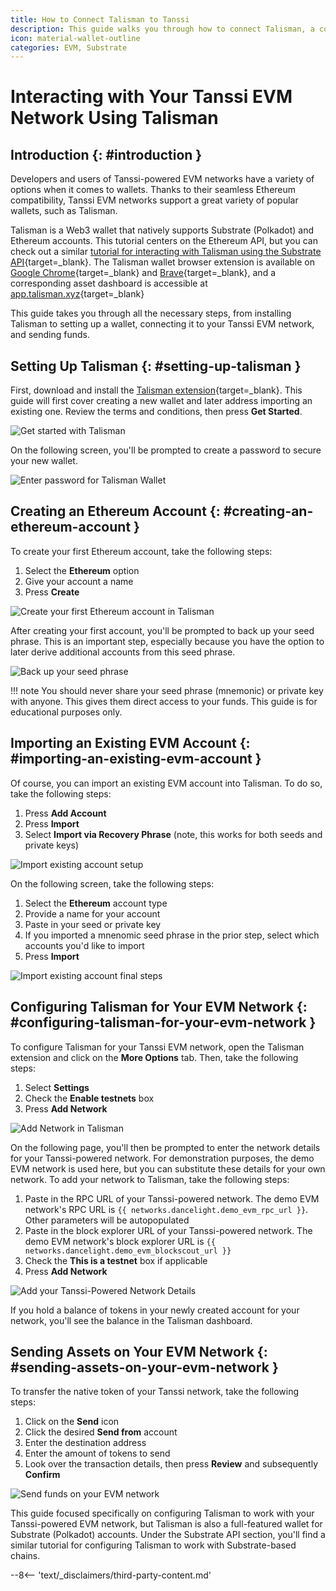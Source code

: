 ```yaml
---
title: How to Connect Talisman to Tanssi
description: This guide walks you through how to connect Talisman, a comprehensive Polkadot, Substrate, and Ethereum wallet, to your Tanssi-powered EVM-compatible network.
icon: material-wallet-outline
categories: EVM, Substrate
---
```


# Interacting with Your Tanssi EVM Network Using Talisman

## Introduction {: #introduction }

Developers and users of Tanssi-powered EVM networks have a variety of options when it comes to wallets. Thanks to their seamless Ethereum compatibility, Tanssi EVM networks support a great variety of popular wallets, such as Talisman.

Talisman is a Web3 wallet that natively supports Substrate (Polkadot) and Ethereum accounts. This tutorial centers on the Ethereum API, but you can check out a similar [tutorial for interacting with Talisman using the Substrate API](/builders/toolkit/substrate-api/wallets/talisman/){target=\_blank}. The Talisman wallet browser extension is available on [Google Chrome](https://chrome.google.com/webstore/detail/talisman-polkadot-wallet/fijngjgcjhjmmpcmkeiomlglpeiijkld){target=\_blank} and [Brave](https://chrome.google.com/webstore/detail/talisman-polkadot-wallet/fijngjgcjhjmmpcmkeiomlglpeiijkld){target=\_blank}, and a corresponding asset dashboard is accessible at [app.talisman.xyz](https://app.talisman.xyz){target=\_blank}

This guide takes you through all the necessary steps, from installing Talisman to setting up a wallet, connecting it to your Tanssi EVM network, and sending funds.

## Setting Up Talisman {: #setting-up-talisman }

First, download and install the [Talisman extension](https://www.talisman.xyz){target=\_blank}. This guide will first cover creating a new wallet and later address importing an existing one. Review the terms and conditions, then press **Get Started**.

![Get started with Talisman](/images/builders/toolkit/ethereum-api/wallets/talisman/talisman-1.webp)

On the following screen, you'll be prompted to create a password to secure your new wallet.

![Enter password for Talisman Wallet](/images/builders/toolkit/ethereum-api/wallets/talisman/talisman-2.webp)

## Creating an Ethereum Account {: #creating-an-ethereum-account }

To create your first Ethereum account, take the following steps:

1. Select the **Ethereum** option
2. Give your account a name
3. Press **Create**

![Create your first Ethereum account in Talisman](/images/builders/toolkit/ethereum-api/wallets/talisman/talisman-3.webp)

After creating your first account, you'll be prompted to back up your seed phrase. This is an important step, especially because you have the option to later derive additional accounts from this seed phrase.

![Back up your seed phrase](/images/builders/toolkit/ethereum-api/wallets/talisman/talisman-4.webp)

!!! note
    You should never share your seed phrase (mnemonic) or private key with anyone. This gives them direct access to your funds. This guide is for educational purposes only.

## Importing an Existing EVM Account {: #importing-an-existing-evm-account }

Of course, you can import an existing EVM account into Talisman. To do so, take the following steps:

1. Press **Add Account**
2. Press **Import**
3. Select **Import via Recovery Phrase** (note, this works for both seeds and private keys)

![Import existing account setup](/images/builders/toolkit/ethereum-api/wallets/talisman/talisman-9.webp)

On the following screen, take the following steps:

1. Select the **Ethereum** account type
2. Provide a name for your account
3. Paste in your seed or private key
4. If you imported a mnenomic seed phrase in the prior step, select which accounts you'd like to import
5. Press **Import**

![Import existing account final steps](/images/builders/toolkit/ethereum-api/wallets/talisman/talisman-10.webp)

## Configuring Talisman for Your EVM Network {: #configuring-talisman-for-your-evm-network }

To configure Talisman for your Tanssi EVM network, open the Talisman extension and click on the **More Options** tab. Then, take the following steps:

1. Select **Settings**
2. Check the **Enable testnets** box
3. Press **Add Network**

![Add Network in Talisman](/images/builders/toolkit/ethereum-api/wallets/talisman/talisman-6.webp)

On the following page, you'll then be prompted to enter the network details for your Tanssi-powered network. For demonstration purposes, the demo EVM network is used here, but you can substitute these details for your own network. To add your network to Talisman, take the following steps:

1. Paste in the RPC URL of your Tanssi-powered network. The demo EVM network's RPC URL is `{{ networks.dancelight.demo_evm_rpc_url }}`. Other parameters will be autopopulated
2. Paste in the block explorer URL of your Tanssi-powered network. The demo EVM network's block explorer URL is `{{ networks.dancelight.demo_evm_blockscout_url }}`
3. Check the **This is a testnet** box if applicable
4. Press **Add Network**

![Add your Tanssi-Powered Network Details](/images/builders/toolkit/ethereum-api/wallets/talisman/talisman-7.webp)

If you hold a balance of tokens in your newly created account for your network, you'll see the balance in the Talisman dashboard.

## Sending Assets on Your EVM Network {: #sending-assets-on-your-evm-network }

To transfer the native token of your Tanssi network, take the following steps:

1. Click on the **Send** icon
2. Click the desired **Send from** account
3. Enter the destination address
4. Enter the amount of tokens to send
5. Look over the transaction details, then press **Review** and subsequently **Confirm**

![Send funds on your EVM network](/images/builders/toolkit/ethereum-api/wallets/talisman/talisman-8.webp)

This guide focused specifically on configuring Talisman to work with your Tanssi-powered EVM network, but Talisman is also a full-featured wallet for Substrate (Polkadot) accounts. Under the Substrate API section, you'll find a similar tutorial for configuring Talisman to work with Substrate-based chains.

--8<-- 'text/_disclaimers/third-party-content.md'
